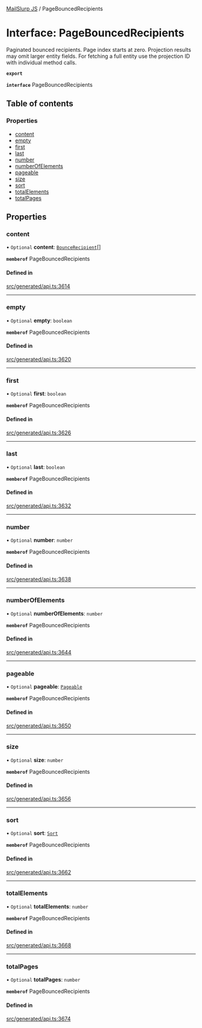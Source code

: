 [MailSlurp JS](../README.md) / PageBouncedRecipients

# Interface: PageBouncedRecipients

Paginated bounced recipients. Page index starts at zero. Projection results may omit larger entity fields. For fetching a full entity use the projection ID with individual method calls.

**`export`**

**`interface`** PageBouncedRecipients

## Table of contents

### Properties

- [content](PageBouncedRecipients.md#content)
- [empty](PageBouncedRecipients.md#empty)
- [first](PageBouncedRecipients.md#first)
- [last](PageBouncedRecipients.md#last)
- [number](PageBouncedRecipients.md#number)
- [numberOfElements](PageBouncedRecipients.md#numberofelements)
- [pageable](PageBouncedRecipients.md#pageable)
- [size](PageBouncedRecipients.md#size)
- [sort](PageBouncedRecipients.md#sort)
- [totalElements](PageBouncedRecipients.md#totalelements)
- [totalPages](PageBouncedRecipients.md#totalpages)

## Properties

### content

• `Optional` **content**: [`BounceRecipient`](BounceRecipient.md)[]

**`memberof`** PageBouncedRecipients

#### Defined in

[src/generated/api.ts:3614](https://github.com/mailslurp/mailslurp-client/blob/004c609/src/generated/api.ts#L3614)

___

### empty

• `Optional` **empty**: `boolean`

**`memberof`** PageBouncedRecipients

#### Defined in

[src/generated/api.ts:3620](https://github.com/mailslurp/mailslurp-client/blob/004c609/src/generated/api.ts#L3620)

___

### first

• `Optional` **first**: `boolean`

**`memberof`** PageBouncedRecipients

#### Defined in

[src/generated/api.ts:3626](https://github.com/mailslurp/mailslurp-client/blob/004c609/src/generated/api.ts#L3626)

___

### last

• `Optional` **last**: `boolean`

**`memberof`** PageBouncedRecipients

#### Defined in

[src/generated/api.ts:3632](https://github.com/mailslurp/mailslurp-client/blob/004c609/src/generated/api.ts#L3632)

___

### number

• `Optional` **number**: `number`

**`memberof`** PageBouncedRecipients

#### Defined in

[src/generated/api.ts:3638](https://github.com/mailslurp/mailslurp-client/blob/004c609/src/generated/api.ts#L3638)

___

### numberOfElements

• `Optional` **numberOfElements**: `number`

**`memberof`** PageBouncedRecipients

#### Defined in

[src/generated/api.ts:3644](https://github.com/mailslurp/mailslurp-client/blob/004c609/src/generated/api.ts#L3644)

___

### pageable

• `Optional` **pageable**: [`Pageable`](Pageable.md)

**`memberof`** PageBouncedRecipients

#### Defined in

[src/generated/api.ts:3650](https://github.com/mailslurp/mailslurp-client/blob/004c609/src/generated/api.ts#L3650)

___

### size

• `Optional` **size**: `number`

**`memberof`** PageBouncedRecipients

#### Defined in

[src/generated/api.ts:3656](https://github.com/mailslurp/mailslurp-client/blob/004c609/src/generated/api.ts#L3656)

___

### sort

• `Optional` **sort**: [`Sort`](Sort.md)

**`memberof`** PageBouncedRecipients

#### Defined in

[src/generated/api.ts:3662](https://github.com/mailslurp/mailslurp-client/blob/004c609/src/generated/api.ts#L3662)

___

### totalElements

• `Optional` **totalElements**: `number`

**`memberof`** PageBouncedRecipients

#### Defined in

[src/generated/api.ts:3668](https://github.com/mailslurp/mailslurp-client/blob/004c609/src/generated/api.ts#L3668)

___

### totalPages

• `Optional` **totalPages**: `number`

**`memberof`** PageBouncedRecipients

#### Defined in

[src/generated/api.ts:3674](https://github.com/mailslurp/mailslurp-client/blob/004c609/src/generated/api.ts#L3674)
